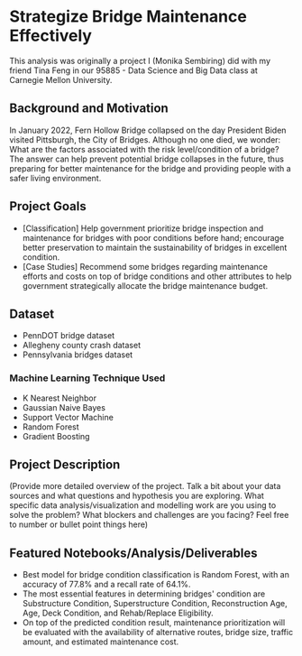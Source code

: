 # Strategize Bridge Maintenance Effectively
This analysis was originally a project I (Monika Sembiring) did with my friend Tina Feng in our 95885 - Data Science and Big Data class at Carnegie Mellon University. 

## Background and Motivation
In January 2022, Fern Hollow Bridge collapsed on the day President Biden visited Pittsburgh, the City of Bridges. Although no one died, we wonder: What are the factors associated with the risk level/condition of a bridge? The answer can help prevent potential bridge collapses in the future, thus preparing for better maintenance for the bridge and providing people with a safer living environment.

## Project Goals
* [Classification] Help government prioritize bridge inspection and maintenance for bridges with poor conditions before hand; encourage better preservation to maintain the sustainability of bridges in excellent condition.
* [Case Studies] Recommend some bridges regarding maintenance efforts and costs on top of bridge conditions and other attributes to help government strategically allocate the bridge maintenance budget.

## Dataset
* PennDOT bridge dataset
* Allegheny county crash dataset
* Pennsylvania bridges dataset

### Machine Learning Technique Used
* K Nearest Neighbor
* Gaussian Naive Bayes
* Support Vector Machine
* Random Forest
* Gradient Boosting

## Project Description
(Provide more detailed overview of the project.  Talk a bit about your data sources and what questions and hypothesis you are exploring. What specific data analysis/visualization and modelling work are you using to solve the problem? What blockers and challenges are you facing?  Feel free to number or bullet point things here)

## Featured Notebooks/Analysis/Deliverables
* Best model for bridge condition classification is Random Forest, with an accuracy of 77.8% and a recall rate of 64.1%.
* The most essential features in determining bridges' condition are Substructure Condition, Superstructure Condition, Reconstruction Age, Age, Deck Condition, and Rehab/Replace Eligibility.
* On top of the predicted condition result, maintenance prioritization will be evaluated with the availability of alternative routes, bridge size, traffic amount, and estimated maintenance cost.
